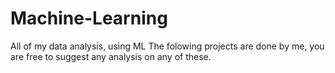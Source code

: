 # Machine-Learning
All of my data analysis, using ML
The folowing projects are done by me, you are free to suggest any analysis on any of these.
